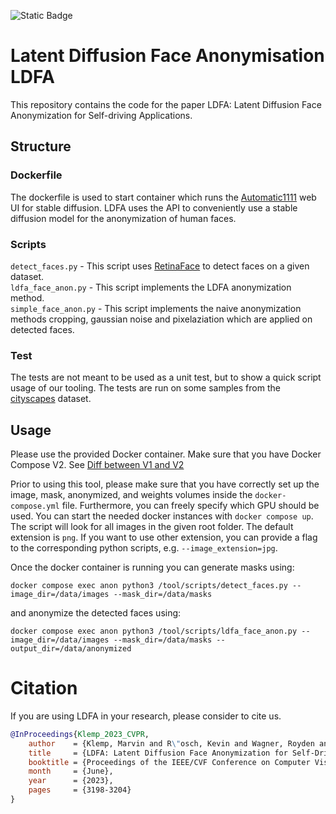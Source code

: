 ![Static Badge](https://img.shields.io/badge/Paper-CVPRW23-1c75b8?style=plastic&link=https%3A%2F%2Fopenaccess.thecvf.com%2Fcontent%2FCVPR2023W%2FE2EAD%2Fpapers%2FKlemp_LDFA_Latent_Diffusion_Face_Anonymization_for_Self-Driving_Applications_CVPRW_2023_paper.pdf)



# Latent Diffusion Face Anonymisation LDFA
This repository contains the code for the paper LDFA: Latent Diffusion Face Anonymization for Self-driving Applications.

## Structure
### Dockerfile
The dockerfile is used to start container which runs the [Automatic1111](https://github.com/AUTOMATIC1111/stable-diffusion-webui) web UI for stable diffusion. LDFA uses the API to conveniently use a stable diffusion model for the anonymization of human faces.

### Scripts
`detect_faces.py` - This script uses [RetinaFace](https://github.com/serengil/retinaface) to detect faces on a given dataset.  
`ldfa_face_anon.py` - This script implements the LDFA anonymization method.  
`simple_face_anon.py` - This script implements the naive anonymization methods cropping, gaussian noise and pixelaziation which are applied on detected faces. 

### Test
The tests are not meant to be used as a unit test, but to show a quick script usage of our tooling. The tests are run on some samples from the [cityscapes](https://www.cityscapes-dataset.com/) dataset.
## Usage
Please use the provided Docker container. Make sure that you have Docker Compose V2. See [Diff between V1 and V2](https://docs.docker.com/compose/migrate/#what-are-the-functional-differences-between-compose-v1-and-compose-v2)

Prior to using this tool, please make sure that you have correctly set up the image, mask, anonymized, and weights volumes inside the `docker-compose.yml` file. 
Furthermore, you can freely specify which GPU should be used.
You can start the needed docker instances with `docker compose up`.
The script will look for all images in the given root folder. The default extension is `png`. If you want to use other extension, you can provide a flag to the corresponding python scripts, e.g. `--image_extension=jpg`.

Once the docker container is running you can generate masks using:
```shell
docker compose exec anon python3 /tool/scripts/detect_faces.py --image_dir=/data/images --mask_dir=/data/masks
```

and anonymize the detected faces using:

```shell
docker compose exec anon python3 /tool/scripts/ldfa_face_anon.py --image_dir=/data/images --mask_dir=/data/masks --output_dir=/data/anonymized
```

# Citation

If you are using LDFA in your research, please consider to cite us.

```bibtex
@InProceedings{Klemp_2023_CVPR,
    author    = {Klemp, Marvin and R\"osch, Kevin and Wagner, Royden and Quehl, Jannik and Lauer, Martin},
    title     = {LDFA: Latent Diffusion Face Anonymization for Self-Driving Applications},
    booktitle = {Proceedings of the IEEE/CVF Conference on Computer Vision and Pattern Recognition (CVPR) Workshops},
    month     = {June},
    year      = {2023},
    pages     = {3198-3204}
}
```
